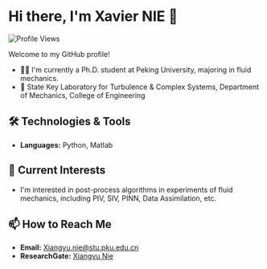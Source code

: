 # Hi there, I'm Xavier NIE 👋

![Profile Views](https://komarev.com/ghpvc/?username=XavierNie715)

Welcome to my GitHub profile!

- 👨‍🎓 I'm currently a Ph.D. student at Peking University, majoring in fluid mechanics.
- 🏫 State Key Laboratory for Turbulence & Complex Systems, Department of Mechanics, College of Engineering

## 🛠️ Technologies & Tools

- **Languages:** Python, Matlab

## 🌱 Current Interests

- I'm interested in post-process algorithms in experiments of fluid mechanics, including PIV, SIV, PINN, Data Assimilation, etc.

## 📫 How to Reach Me

- **Email:** Xiangyu.nie@stu.pku.edu.cn
- **ResearchGate:** [Xiangyu Nie](https://www.researchgate.net/profile/Xiangyu_Nie2)
